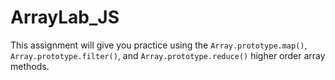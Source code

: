 # ArrayLab_JS
This assignment will give you practice using the `Array.prototype.map()`, `Array.prototype.filter()`, and `Array.prototype.reduce()` higher order array methods.
